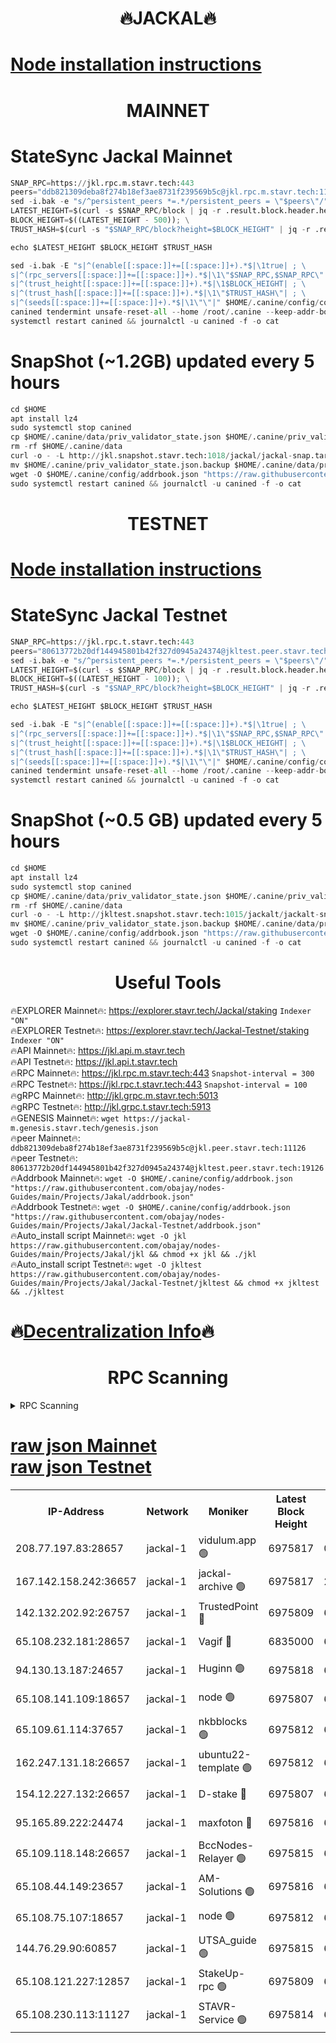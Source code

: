 <h1 align="center"> 🔥JACKAL🔥</h1>

[Node installation instructions](https://github.com/obajay/nodes-Guides/tree/main/Projects/Jakal)
=

<h1 align="center"> MAINNET</h1>

# StateSync Jackal Mainnet
```python
SNAP_RPC=https://jkl.rpc.m.stavr.tech:443
peers="ddb821309deba8f274b18ef3ae8731f239569b5c@jkl.rpc.m.stavr.tech:11126"
sed -i.bak -e "s/^persistent_peers *=.*/persistent_peers = \"$peers\"/" $HOME/.canine/config/config.toml
LATEST_HEIGHT=$(curl -s $SNAP_RPC/block | jq -r .result.block.header.height); \
BLOCK_HEIGHT=$((LATEST_HEIGHT - 500)); \
TRUST_HASH=$(curl -s "$SNAP_RPC/block?height=$BLOCK_HEIGHT" | jq -r .result.block_id.hash)

echo $LATEST_HEIGHT $BLOCK_HEIGHT $TRUST_HASH

sed -i.bak -E "s|^(enable[[:space:]]+=[[:space:]]+).*$|\1true| ; \
s|^(rpc_servers[[:space:]]+=[[:space:]]+).*$|\1\"$SNAP_RPC,$SNAP_RPC\"| ; \
s|^(trust_height[[:space:]]+=[[:space:]]+).*$|\1$BLOCK_HEIGHT| ; \
s|^(trust_hash[[:space:]]+=[[:space:]]+).*$|\1\"$TRUST_HASH\"| ; \
s|^(seeds[[:space:]]+=[[:space:]]+).*$|\1\"\"|" $HOME/.canine/config/config.toml
canined tendermint unsafe-reset-all --home /root/.canine --keep-addr-book
systemctl restart canined && journalctl -u canined -f -o cat
```
# SnapShot (~1.2GB) updated every 5 hours
```python
cd $HOME
apt install lz4
sudo systemctl stop canined
cp $HOME/.canine/data/priv_validator_state.json $HOME/.canine/priv_validator_state.json.backup
rm -rf $HOME/.canine/data
curl -o - -L http://jkl.snapshot.stavr.tech:1018/jackal/jackal-snap.tar.lz4 | lz4 -c -d - | tar -x -C $HOME/.canine --strip-components 2
mv $HOME/.canine/priv_validator_state.json.backup $HOME/.canine/data/priv_validator_state.json
wget -O $HOME/.canine/config/addrbook.json "https://raw.githubusercontent.com/obajay/nodes-Guides/main/Projects/Jakal/addrbook.json"
sudo systemctl restart canined && journalctl -u canined -f -o cat
```

<h1 align="center"> TESTNET</h1>

[Node installation instructions](https://github.com/obajay/nodes-Guides/tree/main/Projects/Jakal/Jackal-Testnet)
=

# StateSync Jackal Testnet
```python
SNAP_RPC=https://jkl.rpc.t.stavr.tech:443
peers="80613772b20df144945801b42f327d0945a24374@jkltest.peer.stavr.tech:19126"
sed -i.bak -e "s/^persistent_peers *=.*/persistent_peers = \"$peers\"/" $HOME/.canine/config/config.toml
LATEST_HEIGHT=$(curl -s $SNAP_RPC/block | jq -r .result.block.header.height); \
BLOCK_HEIGHT=$((LATEST_HEIGHT - 100)); \
TRUST_HASH=$(curl -s "$SNAP_RPC/block?height=$BLOCK_HEIGHT" | jq -r .result.block_id.hash)

echo $LATEST_HEIGHT $BLOCK_HEIGHT $TRUST_HASH

sed -i.bak -E "s|^(enable[[:space:]]+=[[:space:]]+).*$|\1true| ; \
s|^(rpc_servers[[:space:]]+=[[:space:]]+).*$|\1\"$SNAP_RPC,$SNAP_RPC\"| ; \
s|^(trust_height[[:space:]]+=[[:space:]]+).*$|\1$BLOCK_HEIGHT| ; \
s|^(trust_hash[[:space:]]+=[[:space:]]+).*$|\1\"$TRUST_HASH\"| ; \
s|^(seeds[[:space:]]+=[[:space:]]+).*$|\1\"\"|" $HOME/.canine/config/config.toml
canined tendermint unsafe-reset-all --home /root/.canine --keep-addr-book
systemctl restart canined && journalctl -u canined -f -o cat
```
# SnapShot (~0.5 GB) updated every 5 hours
```python
cd $HOME
apt install lz4
sudo systemctl stop canined
cp $HOME/.canine/data/priv_validator_state.json $HOME/.canine/priv_validator_state.json.backup
rm -rf $HOME/.canine/data
curl -o - -L http://jkltest.snapshot.stavr.tech:1015/jackalt/jackalt-snap.tar.lz4 | lz4 -c -d - | tar -x -C $HOME/.canine --strip-components 2
mv $HOME/.canine/priv_validator_state.json.backup $HOME/.canine/data/priv_validator_state.json
wget -O $HOME/.canine/config/addrbook.json "https://raw.githubusercontent.com/obajay/nodes-Guides/main/Projects/Jakal/Jackal-Testnet/addrbook.json"
sudo systemctl restart canined && journalctl -u canined -f -o cat
```

 <h1 align="center"> Useful Tools</h1>

🔥EXPLORER Mainnet🔥:      https://explorer.stavr.tech/Jackal/staking		        `Indexer "ON"` \
🔥EXPLORER Testnet🔥:      https://explorer.stavr.tech/Jackal-Testnet/staking     `Indexer "ON"` \
🔥API Mainnet🔥: 			 		 https://jkl.api.m.stavr.tech \
🔥API Testnet🔥: 			 		 https://jkl.api.t.stavr.tech \
🔥RPC Mainnet🔥:           https://jkl.rpc.m.stavr.tech:443              `Snapshot-interval = 300` \
🔥RPC Testnet🔥:           https://jkl.rpc.t.stavr.tech:443              `Snapshot-interval = 100` \
🔥gRPC Mainnet🔥:          http://jkl.grpc.m.stavr.tech:5013 \
🔥gRPC Testnet🔥:          http://jkl.grpc.t.stavr.tech:5913 \
🔥GENESIS Mainnet🔥:    `wget https://jackal-m.genesis.stavr.tech/genesis.json` \
🔥peer Mainnet🔥:					 `ddb821309deba8f274b18ef3ae8731f239569b5c@jkl.peer.stavr.tech:11126` \
🔥peer Testnet🔥:					 `80613772b20df144945801b42f327d0945a24374@jkltest.peer.stavr.tech:19126` \
🔥Addrbook Mainnet🔥:    ```wget -O $HOME/.canine/config/addrbook.json "https://raw.githubusercontent.com/obajay/nodes-Guides/main/Projects/Jakal/addrbook.json"``` \
🔥Addrbook Testnet🔥:    ```wget -O $HOME/.canine/config/addrbook.json "https://raw.githubusercontent.com/obajay/nodes-Guides/main/Projects/Jakal/Jackal-Testnet/addrbook.json"``` \
🔥Auto_install script Mainnet🔥: ```wget -O jkl https://raw.githubusercontent.com/obajay/nodes-Guides/main/Projects/Jakal/jkl && chmod +x jkl && ./jkl``` \
🔥Auto_install script Testnet🔥: ```wget -O jkltest https://raw.githubusercontent.com/obajay/nodes-Guides/main/Projects/Jakal/Jackal-Testnet/jkltest && chmod +x jkltest && ./jkltest```

🔥[Decentralization Info](https://github.com/obajay/StateSync-snapshots/tree/main/Projects/Jackal/Decentralization)🔥
=

<h1 align="center"> RPC Scanning</h1>

<details>
<summary>RPC Scanning</summary>

<h2 align="center"> We scan nodes in real time every 4 hours. And we provide the final result of RPC endpoints.
We cannot influence the operation of these nodes in any way. </h2>


```python
If Voting Power is higher than 0 --> then the Node is a validator of the network and may be subject to attack and be a potential threat to the chain.
```
```python
We marked such validators with a red symbol
```

</details>

[raw json Mainnet](https://rpc-check.jaclalm.stavr.tech/jaclalm/rpc-jaclalm-result.json) \
[raw json Testnet](https://github.com/obajay/StateSync-snapshots/tree/main/Projects/Jackal/Rpc-Check-Testnet)
=

<table><tr><th>IP-Address</th><th>Network</th><th>Moniker</th><th>Latest Block Height</th><th>Earliest Block Height</th><th>Catching Up</th><th>Tx Index</th><th>Voting Power</th><th>Scan Time</th></tr><tr><td>208.77.197.83:28657</td><td>jackal-1</td><td>vidulum.app 🟢</td><td>6975817</td><td>0</td><td>False</td><td>on</td><td>0</td><td>2024-03-22T15:40:24.862114286UTC</td></tr><tr><td>167.142.158.242:36657</td><td>jackal-1</td><td>jackal-archive 🟢</td><td>6975817</td><td>2770293</td><td>False</td><td>on</td><td>0</td><td>2024-03-22T15:40:27.637305237UTC</td></tr><tr><td>142.132.202.92:26757</td><td>jackal-1</td><td>TrustedPoint 🔴</td><td>6975809</td><td>6129401</td><td>False</td><td>on</td><td>298059</td><td>2024-03-22T15:39:35.720205765UTC</td></tr><tr><td>65.108.232.181:28657</td><td>jackal-1</td><td>Vagif 🔴</td><td>6835000</td><td>6462201</td><td>False</td><td>off</td><td>60003</td><td>2024-03-22T15:40:14.905771759UTC</td></tr><tr><td>94.130.13.187:24657</td><td>jackal-1</td><td>Huginn 🟢</td><td>6975818</td><td>6707772</td><td>False</td><td>on</td><td>0</td><td>2024-03-22T15:40:31.976130444UTC</td></tr><tr><td>65.108.141.109:18657</td><td>jackal-1</td><td>node 🟢</td><td>6975807</td><td>6773189</td><td>False</td><td>on</td><td>0</td><td>2024-03-22T15:39:23.176423445UTC</td></tr><tr><td>65.109.61.114:37657</td><td>jackal-1</td><td>nkbblocks 🟢</td><td>6975812</td><td>6785101</td><td>False</td><td>on</td><td>0</td><td>2024-03-22T15:39:49.229673769UTC</td></tr><tr><td>162.247.131.18:26657</td><td>jackal-1</td><td>ubuntu22-template 🟢</td><td>6975812</td><td>6836503</td><td>False</td><td>off</td><td>0</td><td>2024-03-22T15:39:48.910694901UTC</td></tr><tr><td>154.12.227.132:26657</td><td>jackal-1</td><td>D-stake 🔴</td><td>6975807</td><td>6836601</td><td>False</td><td>off</td><td>130248</td><td>2024-03-22T15:39:20.793895170UTC</td></tr><tr><td>95.165.89.222:24474</td><td>jackal-1</td><td>maxfoton 🔴</td><td>6975816</td><td>6875816</td><td>False</td><td>off</td><td>117959</td><td>2024-03-22T15:40:15.300853749UTC</td></tr><tr><td>65.109.118.148:26657</td><td>jackal-1</td><td>BccNodes-Relayer 🟢</td><td>6975815</td><td>6882401</td><td>False</td><td>on</td><td>0</td><td>2024-03-22T15:40:08.165951838UTC</td></tr><tr><td>65.108.44.149:23657</td><td>jackal-1</td><td>AM-Solutions 🟢</td><td>6975816</td><td>6891001</td><td>False</td><td>on</td><td>0</td><td>2024-03-22T15:40:17.650677720UTC</td></tr><tr><td>65.108.75.107:18657</td><td>jackal-1</td><td>node 🟢</td><td>6975812</td><td>6891691</td><td>False</td><td>on</td><td>0</td><td>2024-03-22T15:39:53.639246021UTC</td></tr><tr><td>144.76.29.90:60857</td><td>jackal-1</td><td>UTSA_guide 🟢</td><td>6975815</td><td>6902855</td><td>False</td><td>on</td><td>0</td><td>2024-03-22T15:40:10.462250514UTC</td></tr><tr><td>65.108.121.227:12857</td><td>jackal-1</td><td>StakeUp-rpc 🟢</td><td>6975809</td><td>6905701</td><td>False</td><td>on</td><td>0</td><td>2024-03-22T15:39:36.015155232UTC</td></tr><tr><td>65.108.230.113:11127</td><td>jackal-1</td><td>STAVR-Service 🟢</td><td>6975814</td><td>6974001</td><td>False</td><td>on</td><td>0</td><td>2024-03-22T15:40:19.993385512UTC</td></tr></table>
